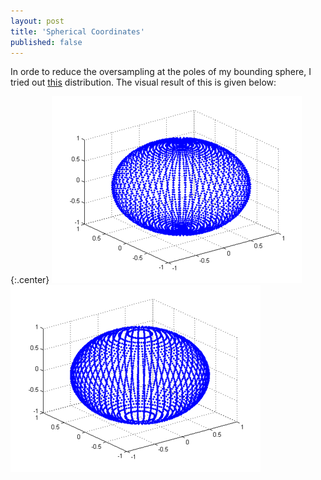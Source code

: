 ```yaml
---
layout: post
title: 'Spherical Coordinates'
published: false
---
```


In orde to reduce the oversampling at the poles of my bounding sphere, I tried out [this](http://mathproofs.blogspot.com/2005/04/uniform-random-distribution-on-sphere.html) distribution. The visual result of this is given below:

{:.center}
![Non-uniform](/uploads/2010/10/100308b.png)
![Uniform](/uploads/2010/10/100308a.png)